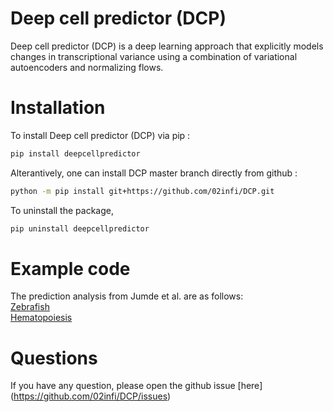 # Deep cell predictor (DCP)
Deep cell predictor (DCP) is a deep learning approach that explicitly models changes in transcriptional variance using a combination of variational autoencoders and normalizing flows.   

# Installation
To install Deep cell predictor (DCP) via pip : 

```bash
pip install deepcellpredictor
```
Alterantively, one can install DCP master branch directly from github :
```bash
python -m pip install git+https://github.com/02infi/DCP.git
```
To uninstall the package,
```bash
pip uninstall deepcellpredictor
```

# Example code 
The prediction analysis from Jumde et al. are as follows:   
[Zebrafish](https://nbviewer.org/github/02infi/DCP/tree/main/python_notebooks/zebrafish/)   
[Hematopoiesis](https://nbviewer.org/github/02infi/DCP/tree/main/python_notebooks/hematopoiesis/With_all_genes/)



# Questions 
If you have any question, please open the github issue 
[here] (https://github.com/02infi/DCP/issues)
 
